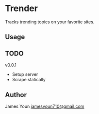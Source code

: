 Trender
======
Tracks trending topics on your favorite sites.

Usage
-----


## TODO

v0.0.1
- Setup server
- Scrape statically

## Author

James Youn <jamesyoun710@gmail.com>
